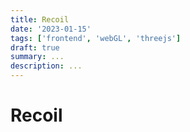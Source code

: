 ```yaml
---
title: Recoil
date: '2023-01-15'
tags: ['frontend', 'webGL', 'threejs']
draft: true
summary: ...
description: ...
---
```


# Recoil